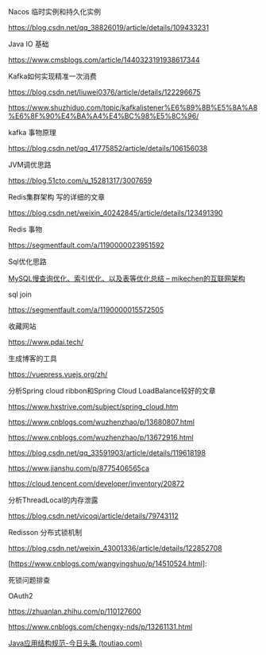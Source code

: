 Nacos  临时实例和持久化实例

https://blog.csdn.net/qq_38826019/article/details/109433231





Java  IO 基础

https://www.cmsblogs.com/article/1440323191938617344



Kafka如何实现精准一次消费

https://blog.csdn.net/liuwei0376/article/details/122296675

https://www.shuzhiduo.com/topic/kafkalistener%E6%89%8B%E5%8A%A8%E6%8F%90%E4%BA%A4%E4%BC%98%E5%8C%96/





kafka 事物原理

https://blog.csdn.net/qq_41775852/article/details/106156038



JVM调优思路

https://blog.51cto.com/u_15281317/3007659

Redis集群架构  写的详细的文章

https://blog.csdn.net/weixin_40242845/article/details/123491390



Redis 事物

https://segmentfault.com/a/1190000023951592



Sql优化思路

[MySQL慢查询优化、索引优化、以及表等优化总结 – mikechen的互联网架构](https://mikechen.cc/3305.html)

sql join

https://segmentfault.com/a/1190000015572505

收藏网站

https://www.pdai.tech/



生成博客的工具

https://vuepress.vuejs.org/zh/





分析Spring cloud ribbon和Spring Cloud LoadBalance较好的文章

https://www.hxstrive.com/subject/spring_cloud.htm

https://www.cnblogs.com/wuzhenzhao/p/13680807.html

https://www.cnblogs.com/wuzhenzhao/p/13672916.html

https://blog.csdn.net/qq_33591903/article/details/119618198

https://www.jianshu.com/p/8775406565ca



https://cloud.tencent.com/developer/inventory/20872





分析ThreadLocal的内存泄露

https://blog.csdn.net/vicoqi/article/details/79743112



Redisson 分布式锁机制

https://blog.csdn.net/weixin_43001336/article/details/122852708

[https://www.cnblogs.com/wangyingshuo/p/14510524.html]: 



死锁问题排查





OAuth2

https://zhuanlan.zhihu.com/p/110127600

https://www.cnblogs.com/chengxy-nds/p/13261131.html





[Java应用结构规范-今日头条 (toutiao.com)](https://www.toutiao.com/article/7077444905215214113/)
